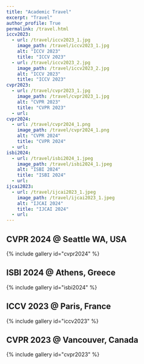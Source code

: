 ```yaml
---
title: "Academic Travel"
excerpt: "Travel"
author_profile: True
permalink: /travel.html
iccv2023:
  - url: /travel/iccv2023_1.jpg
    image_path: /travel/iccv2023_1.jpg
    alt: "ICCV 2023"
    title: "ICCV 2023"
  - url: /travel/iccv2023_2.jpg
    image_path: /travel/iccv2023_2.jpg
    alt: "ICCV 2023"
    title: "ICCV 2023"
cvpr2023:
  - url: /travel/cvpr2023_1.jpg
    image_path: /travel/cvpr2023_1.jpg
    alt: "CVPR 2023"
    title: "CVPR 2023"
  - url:
cvpr2024:
  - url: /travel/cvpr2024_1.png
    image_path: /travel/cvpr2024_1.png
    alt: "CVPR 2024"
    title: "CVPR 2024"
  - url:
isbi2024:
  - url: /travel/isbi2024_1.jpeg
    image_path: /travel/isbi2024_1.jpeg
    alt: "ISBI 2024"
    title: "ISBI 2024"
  - url:
ijcai2023:
  - url: /travel/ijcai2023_1.jpeg
    image_path: /travel/ijcai2023_1.jpeg
    alt: "IJCAI 2024"
    title: "IJCAI 2024"
  - url:
---
```


## CVPR 2024 @ Seattle WA, USA

{% include gallery id="cvpr2024" %}

## ISBI 2024 @ Athens, Greece

{% include gallery id="isbi2024" %}

<!-- ## IJCAI 2023 @ Macau, China

{% include gallery id="ijcai2023" %} -->

## ICCV 2023 @ Paris, France

{% include gallery id="iccv2023" %}

## CVPR 2023 @ Vancouver, Canada

{% include gallery id="cvpr2023" %}

